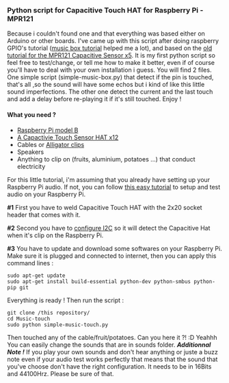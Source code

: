 ### Python script for Capacitive Touch HAT for Raspberry Pi - MPR121

Because i couldn't found one and that everything was based either on Arduino or other boards. I've came up with this script after doing raspberry GPIO's tutorial ([music box tutorial](https://www.raspberrypi.org/learning/gpio-music-box/worksheet/) helped me a lot), and 
based on the [old tutorial for the MPR121 Capacitive Sensor x5](https://learn.adafruit.com/mpr121-capacitive-touch-sensor-on-raspberry-pi-and-beaglebone-black/hardware). It is my first python script so feel free to test/change, or tell me how to make it better, even if of course you'll have to deal with your own installation i guess. You will find 2 files. One simple script (simple-music-box.py) that detect if the pin is touched, that's all ,so the sound will have some echos but i kind of like this little sound imperfections. The other one detect the current and the last touch and add a delay before re-playing it if it's still touched. Enjoy !

#### What you need ?
* [Raspberry Pi model B](https://www.adafruit.com/products/3055) 
* [A Capactivie Touch Sensor HAT x12](https://www.adafruit.com/product/2340)
* Cables or [Alligator clips](https://www.adafruit.com/product/1008)
* Speakers
* Anything to clip on (fruits, aluminium, potatoes ...) that conduct electricity

For this little tutorial, i'm assuming that you already have setting up your Raspberry Pi audio. If not, you can follow [this easy tutorial](http://www.raspberrypi-spy.co.uk/2012/06/raspberry-pi-speakers-analog-sound-test/) to setup and test audio on your Raspberry Pi.

**#1** First you have to weld Capacitive Touch HAT with the 2x20 socket header that comes with it. 

**#2** Second you have to [configure I2C](https://learn.adafruit.com/adafruits-raspberry-pi-lesson-4-gpio-setup/configuring-i2c) so it will detect the Capacitive Hat when it's clip on the Raspberry Pi.

**#3** You have to update and download some softwares on your Raspberry Pi. Make sure it is plugged and connected to internet, then you can apply this command lines :
```
sudo apt-get update
sudo apt-get install build-essential python-dev python-smbus python-pip git
```

Everything is ready ! Then run the script :
```
git clone /this repository/
cd Music-touch
sudo python simple-music-touch.py 
```

Then touched any of the cable/fruit/potatoes. Can you here it ?! :D Yeahhh 
You can easily change the sounds that are in sounds folder. 
***Additionnal Note !*** If you play your own sounds and don't hear anything or juste a buzz note even if your audio test works perfectly that means that the sound that you've choose don't have the right configuration. It needs to be in 16Bits and 44100Hrz. Please be sure of that.  

